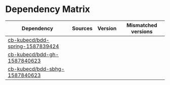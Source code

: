 # Dependency Matrix

Dependency | Sources | Version | Mismatched versions
---------- | ------- | ------- | -------------------
[cb-kubecd/bdd-spring-1587839424](https://github.com/cb-kubecd/bdd-spring-1587839424.git) |  | []() | 
[cb-kubecd/bdd-gh-1587840623](https://github.com/cb-kubecd/bdd-gh-1587840623.git) |  | []() | 
[cb-kubecd/bdd-sbhg-1587840623](https://github.com/cb-kubecd/bdd-sbhg-1587840623.git) |  | []() | 
